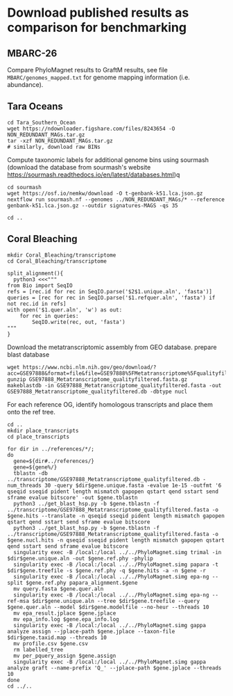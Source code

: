 Download published results as comparison for benchmarking
====================
MBARC-26
----------
Compare PhyloMagnet results to GraftM results, see file `MBARC/genomes_mapped.txt` for genome mapping information (i.e. abundance).

Tara Oceans
----------
```
cd Tara_Southern_Ocean
wget https://ndownloader.figshare.com/files/8243654 -O NON_REDUNDANT_MAGs.tar.gz
tar -xzf NON_REDUNDANT_MAGs.tar.gz
# similarly, download raw BINs

```
Compute taxonomic labels for additional genome bins using sourmash (download the database from sourmash's website https://sourmash.readthedocs.io/en/latest/databases.html)q
```
cd sourmash
wget https://osf.io/nemkw/download -O t-genbank-k51.lca.json.gz
nextflow run sourmash.nf --genomes ../NON_REDUNDANT_MAGs/* --reference genbank-k51.lca.json.gz --outdir signatures-MAGS -qs 35

cd ..
```
Coral Bleaching
---------------

```
mkdir Coral_Bleaching/transcriptome
cd Coral_Bleaching/transcriptome

split_alignment(){
  python3 <<<"""
from Bio import SeqIO
refs = [rec.id for rec in SeqIO.parse('$2$1.unique.aln', 'fasta')]
queries = [rec for rec in SeqIO.parse('$1.refquer.aln', 'fasta') if not rec.id in refs]
with open('$1.quer.aln', 'w') as out:
    for rec in queries:
        SeqIO.write(rec, out, 'fasta')
"""
}
```
Download the metatranscriptomic assembly from GEO database. prepare blast database
```
wget https://www.ncbi.nlm.nih.gov/geo/download/?acc=GSE97888&format=file&file=GSE97888%5FMetatranscriptome%5Fqualityfiltered%2Efasta%2Egz
gunzip GSE97888_Metatranscriptome_qualityfiltered.fasta.gz
makeblastdb -in GSE97888_Metatranscriptome_qualityfiltered.fasta -out GSE97888_Metatranscriptome_qualityfiltered.db -dbtype nucl

```
For each reference OG, identify homologous transcripts and place them onto the ref tree.
```
cd ..
mkdir place_transcripts
cd place_transcripts

for dir in ../references/*/;
do
  gene=${dir#../references/}
  gene=${gene%/}
  tblastn -db ../transcriptome/GSE97888_Metatranscriptome_qualityfiltered.db -num_threads 30 -query $dir$gene.unique.fasta -evalue 1e-15 -outfmt '6 qseqid sseqid pident length mismatch gapopen qstart qend sstart send sframe evalue bitscore' -out $gene.tblastn
  python3 ../get_blast_hsp.py -b $gene.tblastn -f ../transcriptome/GSE97888_Metatranscriptome_qualityfiltered.fasta -o $gene.hits --translate -n qseqid sseqid pident length mismatch gapopen qstart qend sstart send sframe evalue bitscore
  python3 ../get_blast_hsp.py -b $gene.tblastn -f ../transcriptome/GSE97888_Metatranscriptome_qualityfiltered.fasta -o $gene.nucl.hits -n qseqid sseqid pident length mismatch gapopen qstart qend sstart send sframe evalue bitscore
  singularity exec -B /local:/local ../../PhyloMagnet.simg trimal -in $dir$gene.unique.aln -out $gene.ref.phy -phylip
  singularity exec -B /local:/local ../../PhyloMagnet.simg papara -t $dir$gene.treefile -s $gene.ref.phy -q $gene.hits -a -n $gene -r
  singularity exec -B /local:/local ../../PhyloMagnet.simg epa-ng --split $gene.ref.phy papara_alignment.$gene
  mv query.fasta $gene.quer.aln
  singularity exec -B /local:/local ../../PhyloMagnet.simg epa-ng --ref-msa $dir$gene.unique.aln --tree $dir$gene.treefile --query $gene.quer.aln --model $dir$gene.modelfile --no-heur --threads 10
  mv epa_result.jplace $gene.jplace
  mv epa_info.log $gene.epa_info.log
  singularity exec -B /local:/local ../../PhyloMagnet.simg gappa analyze assign --jplace-path $gene.jplace --taxon-file $dir$gene.taxid.map --threads 10
  mv profile.csv $gene.csv
  rm labelled_tree
  mv per_pquery_assign $gene.assign
  singularity exec -B /local:/local ../../PhyloMagnet.simg gappa analyze graft --name-prefix 'Q_' --jplace-path $gene.jplace --threads 10
done
cd ../..
```
